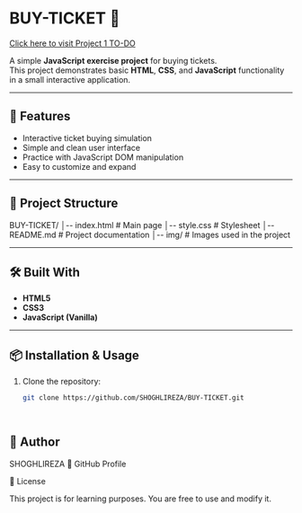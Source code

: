 # BUY-TICKET 🎫
[Click here to visit Project 1 TO-DO](https://shoghlireza.github.io/BUY-TICKET-Kes-teht-v-t/)

A simple **JavaScript exercise project** for buying tickets.  
This project demonstrates basic **HTML**, **CSS**, and **JavaScript** functionality in a small interactive application.  

---

## 🚀 Features
- Interactive ticket buying simulation
- Simple and clean user interface
- Practice with JavaScript DOM manipulation
- Easy to customize and expand

---

## 📂 Project Structure

BUY-TICKET/
│-- index.html # Main page
│-- style.css # Stylesheet
│-- README.md # Project documentation
│-- img/ # Images used in the project

---

## 🛠️ Built With
- **HTML5**
- **CSS3**
- **JavaScript (Vanilla)**

---

## 📦 Installation & Usage
1. Clone the repository:
   ```bash
   git clone https://github.com/SHOGHLIREZA/BUY-TICKET.git

  
## 👤 Author

SHOGHLIREZA
🔗 GitHub Profile

📄 License

This project is for learning purposes. You are free to use and modify it.
